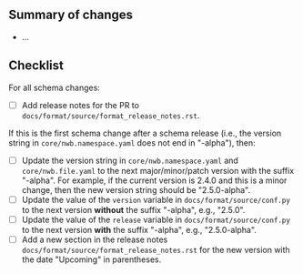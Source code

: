 ## Summary of changes

- ...

## Checklist

For all schema changes:
- [ ] Add release notes for the PR to `docs/format/source/format_release_notes.rst`.

If this is the first schema change after a schema release (i.e., the version string in `core/nwb.namespace.yaml` does not
end in "-alpha"), then:
- [ ] Update the version string in `core/nwb.namespace.yaml` and `core/nwb.file.yaml` to the next major/minor/patch
  version with the suffix "-alpha". For example, if the current version is 2.4.0 and this is a minor change, then the
  new version string should be "2.5.0-alpha".
- [ ] Update the value of the `version` variable in `docs/format/source/conf.py` to the next version **without** the
  suffix "-alpha", e.g., "2.5.0".
- [ ] Update the value of the `release` variable in `docs/format/source/conf.py` to the next version **with** the suffix
  "-alpha", e.g., "2.5.0-alpha".
- [ ] Add a new section in the release notes `docs/format/source/format_release_notes.rst` for the new version
  with the date "Upcoming" in parentheses.

<!-- See https://nwb-schema.readthedocs.io/en/latest/software_process.html for more details. -->
